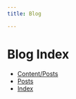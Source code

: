 ```yaml
---
title: Blog

---
```


# Blog Index

* [Content/Posts](/content/posts/)
* [Posts](/posts/)
* [Index](/content/posts/index.html)


